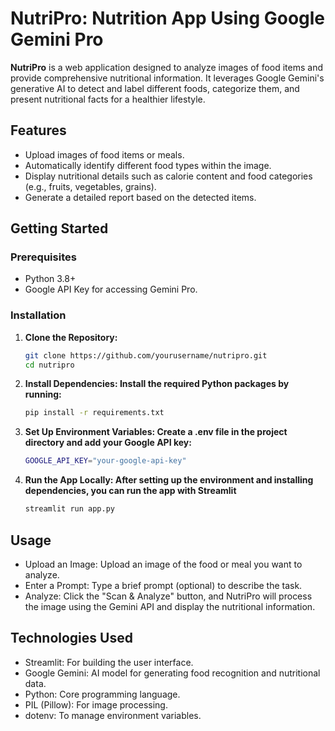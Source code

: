 # NutriPro: Nutrition App Using Google Gemini Pro

**NutriPro** is a web application designed to analyze images of food items and provide comprehensive nutritional information. It leverages Google Gemini's generative AI to detect and label different foods, categorize them, and present nutritional facts for a healthier lifestyle.

## Features
- Upload images of food items or meals.
- Automatically identify different food types within the image.
- Display nutritional details such as calorie content and food categories (e.g., fruits, vegetables, grains).
- Generate a detailed report based on the detected items.



## Getting Started

### Prerequisites
- Python 3.8+
- Google API Key for accessing Gemini Pro.

### Installation

1. **Clone the Repository:**
   ```bash
   git clone https://github.com/yourusername/nutripro.git
   cd nutripro
2. **Install Dependencies: Install the required Python packages by running:**
   ```bash
   pip install -r requirements.txt
3. **Set Up Environment Variables: Create a .env file in the project directory and add your Google API key:**
   ```bash
   GOOGLE_API_KEY="your-google-api-key"
4. **Run the App Locally: After setting up the environment and installing dependencies, you can run the app with Streamlit**
   ```bash
   streamlit run app.py
## Usage
- Upload an Image: Upload an image of the food or meal you want to analyze.
- Enter a Prompt: Type a brief prompt (optional) to describe the task.
- Analyze: Click the "Scan & Analyze" button, and NutriPro will process the image using the Gemini API and display the nutritional information.
## Technologies Used
- Streamlit: For building the user interface.
- Google Gemini: AI model for generating food recognition and nutritional data.
- Python: Core programming language.
- PIL (Pillow): For image processing.
- dotenv: To manage environment variables.


